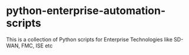 # python-enterprise-automation-scripts

This is a collection of Python scripts for Enterprise Technologies like SD-WAN, FMC, ISE etc